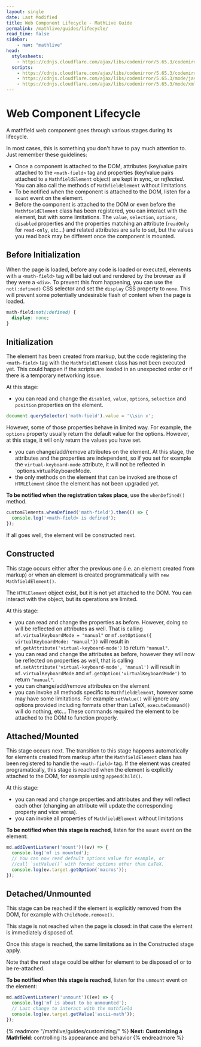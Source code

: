 ```yaml
---
layout: single
date: Last Modified
title: Web Component Lifecycle - MathLive Guide
permalink: /mathlive/guides/lifecycle/
read_time: false
sidebar:
    - nav: "mathlive"
head:
  stylesheets:
    - https://cdnjs.cloudflare.com/ajax/libs/codemirror/5.65.3/codemirror.min.css
  scripts:
    - https://cdnjs.cloudflare.com/ajax/libs/codemirror/5.65.3/codemirror.min.js
    - https://cdnjs.cloudflare.com/ajax/libs/codemirror/5.65.3/mode/javascript/javascript.min.js
    - https://cdnjs.cloudflare.com/ajax/libs/codemirror/5.65.3/mode/xml/xml.min.js
---
```

<script>
    moduleMap = {
        mathlive: "//unpkg.com/mathlive?module",
        "html-to-image": "///assets/js/html-to-image.js",
    };
</script>


# Web Component Lifecycle

A mathfield web component goes through various stages during its lifecycle.

In most cases, this is something you don't have to pay much attention to. Just 
remember these guidelines:
* Once a component is attached to the DOM, attributes (key/value pairs 
attached to the `<math-field>` tag and properties (key/value pairs attached
to a `MathfieldElement` object) are kept in sync, or _reflected_. You can also
call the methods of `MathfieldElement` without limitations. 
* To be notified when the component is attached to the DOM, listen for a `mount`
 event on the element.
* Before the component is attached to the DOM or even before the `MathfieldElement`
class has been registered, you can interact with the element, but with
some limitations. The `value`, `selection`, `options`, `disabled` properties
and the properties matching an attribute (`readOnly` for `read-only`, etc...)
and related attributes are safe to set, but the values you read back may be 
different once the component is mounted.

## Before Initialization

When the page is loaded, before any code is loaded or executed, elements with a
`<math-field>` tag will be laid out and rendered by the browser as if they were
a `<div>`. To prevent this from happening, you can use the `not(:defined)` CSS 
selector and set the `display` CSS property to `none`. This will prevent 
some potentially undesirable flash of content when the page is loaded.

```css
math-field:not(:defined) {
  display: none;
}
```

## Initialization

The element has been created from markup, but the code registering
the `<math-field>` tag with the `MathfieldElement` class has not been executed
yet. This could happen if the scripts are loaded in an unexpected order or
if there is a temporary networking issue.

At this stage:

* you can read and change the `disabled`, `value`, `options`, `selection` and 
`position` properties on the element.
```javascript
document.querySelector('math-field').value = '\\sin x';
```
However, some of those properties behave in limited way. For example, the `options`
property usually return the default value for the options. However, at this stage,
it will only return the values you have set.
* you can change/add/remove attributes on the element. At this stage, the 
attributes and the properties are independent, so if you set for example the
`virtual-keyboard-mode` attribute, it will not be reflected in 
`options.virtualKeyboardMode.
* the only methods on the element that can be invoked are those of `HTMLElement` 
since the element has not been upgraded yet. 

**To be notified when the registration takes place**, use the `whenDefined()` method.

```javascript
customElements.whenDefined('math-field').then(() => {
  console.log('<math-field> is defined');
});
```

If all goes well, the element will be constructed next.

## Constructed

This stage occurs either after the previous one (i.e. an element created
from markup) or when an element is created programmatically with `new MathfieldElement()`.

The `HTMLElement` object exist, but it is not yet attached to the DOM. You can 
interact with the object, but its operations are limited.

At this stage:
* you can read and change the properties as before. However, doing so will
be reflected on attributes as well. That is calling `mf.virtualKeyboardMode = "manual"` or
`mf.setOptions({ virtualKeyboardMode: "manual"})`
will result in `mf.getAttribute('virtual-keyboard-mode')` to return `"manual"`.
* you can read and change the attributes as before, however they will now 
be reflected on properties as well, that is calling `mf.setAttribute('virtual-keyboard-mode', 'manual')`
will result in `mf.virtualKeyboardMode` and `mf.getOption('virtualKeyboardMode')` 
to return `"manual"`.
* you can change/add/remove attributes on the element
* you can invoke all methods specific to `MathfieldElement`, however some may
have some limitations. For example `setValue()` will ignore any options provided
including formats other than LaTeX, `executeCommand()` will do nothing, etc... 
These commands required the element to be attached to the DOM to function properly.


## Attached/Mounted

This stage occurs next. The transition to this stage happens
automatically for elements created from markup after the `MathfieldElement`
class has been registered to handle the `<math-field>` tag. If the element
was created programatically, this stage is reached when the element is explicitly
attached to the DOM, for example using `appendChild()`.

At this stage:
* you can read and change properties and attributes and they will reflect 
each other (changing an attribute will update the corresponding property and 
vice versa).
* you can invoke all properties of `MathfieldElement` without limitations

**To be notified when this stage is reached**, listen for the `mount` event on 
the element:
```javascript
md.addEventListener('mount')((ev) => {
  console.log('mf is mounted');
  // You can now read default options value for example, or 
  //call `setValue()` with format options other than LaTeX.
  console.log(ev.target.getOption('macros'));
});
```

## Detached/Unmounted

This stage can be reached if the element is explicitly removed from the DOM,
for example with `ChildNode.remove()`.

This stage is not reached when the page is closed: in that case the element
is immediately disposed of.

Once this stage is reached, the same limitations as in the Constructed stage
apply.

Note that the next stage could be either for element to be disposed of 
or to be re-attached.

**To be notified when this stage is reached**, listen for the `unmount` event on 
the element:
```javascript
md.addEventListener('unmount')((ev) => {
  console.log('mf is about to be unmounted');
  // Last change to interact with the mathfield
  console.log(ev.target.getValue('ascii-math'));
});
```


{% readmore "/mathlive/guides/customizing/" %}
**Next:** <strong>Customizing a Mathfield</strong>: controlling its appearance and behavior
{% endreadmore %}
